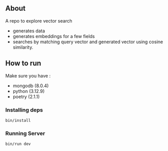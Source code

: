 ## About
A repo to explore vector search
- generates data
- generates embeddings for a few fields
- searches by matching query vector and generated vector using cosine similarity.

## How to run
Make sure you have : 
- mongodb (8.0.4)
- python (3.12.9)
- poetry (2.1.1)

### Installing deps
`bin/install`
### Running Server
`bin/run dev`
